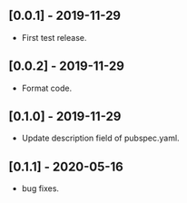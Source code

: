 ## [0.0.1] - 2019-11-29

* First test release.

## [0.0.2] - 2019-11-29

* Format code.

## [0.1.0] - 2019-11-29

* Update description field of pubspec.yaml.

## [0.1.1] - 2020-05-16

* bug fixes.


